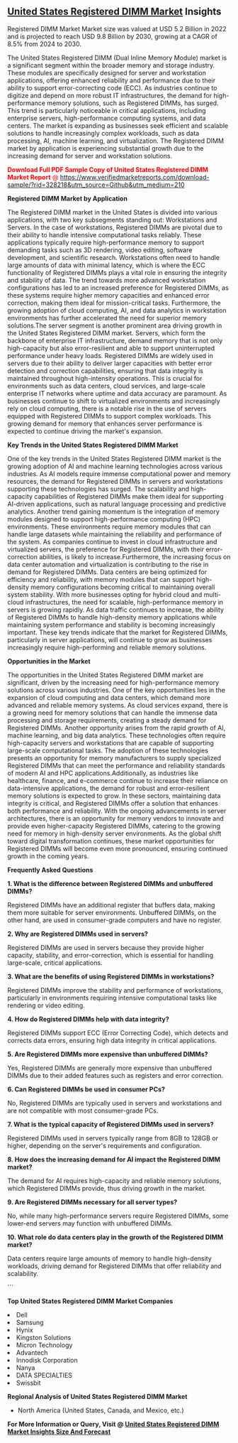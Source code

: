 <h2><a href="https://www.verifiedmarketreports.com/download-sample/?rid=328218&amp;utm_source=Github&amp;utm_medium=210" target="_blank">United States Registered DIMM Market</a> Insights</h2><p>Registered DIMM Market Market size was valued at USD 5.2 Billion in 2022 and is projected to reach USD 9.8 Billion by 2030, growing at a CAGR of 8.5% from 2024 to 2030.</p><p><p>The United States Registered DIMM (Dual Inline Memory Module) market is a significant segment within the broader memory and storage industry. These modules are specifically designed for server and workstation applications, offering enhanced reliability and performance due to their ability to support error-correcting code (ECC). As industries continue to digitize and depend on more robust IT infrastructures, the demand for high-performance memory solutions, such as Registered DIMMs, has surged. This trend is particularly noticeable in critical applications, including enterprise servers, high-performance computing systems, and data centers. The market is expanding as businesses seek efficient and scalable solutions to handle increasingly complex workloads, such as data processing, AI, machine learning, and virtualization. The Registered DIMM market by application is experiencing substantial growth due to the increasing demand for server and workstation solutions. <p><span class=""><span style="color: #ff0000;"><strong>Download Full PDF Sample Copy of United States Registered DIMM Market Report</strong> @ </span><a href="https://www.verifiedmarketreports.com/download-sample/?rid=328218&amp;utm_source=Github&amp;utm_medium=210" target="_blank">https://www.verifiedmarketreports.com/download-sample/?rid=328218&amp;utm_source=Github&amp;utm_medium=210</a></span></p></p><p><strong>Registered DIMM Market by Application</strong></p><p>The Registered DIMM market in the United States is divided into various applications, with two key subsegments standing out: Workstations and Servers. In the case of workstations, Registered DIMMs are pivotal due to their ability to handle intensive computational tasks reliably. These applications typically require high-performance memory to support demanding tasks such as 3D rendering, video editing, software development, and scientific research. Workstations often need to handle large amounts of data with minimal latency, which is where the ECC functionality of Registered DIMMs plays a vital role in ensuring the integrity and stability of data. The trend towards more advanced workstation configurations has led to an increased preference for Registered DIMMs, as these systems require higher memory capacities and enhanced error correction, making them ideal for mission-critical tasks. Furthermore, the growing adoption of cloud computing, AI, and data analytics in workstation environments has further accelerated the need for superior memory solutions.The server segment is another prominent area driving growth in the United States Registered DIMM market. Servers, which form the backbone of enterprise IT infrastructure, demand memory that is not only high-capacity but also error-resilient and able to support uninterrupted performance under heavy loads. Registered DIMMs are widely used in servers due to their ability to deliver larger capacities with better error detection and correction capabilities, ensuring that data integrity is maintained throughout high-intensity operations. This is crucial for environments such as data centers, cloud services, and large-scale enterprise IT networks where uptime and data accuracy are paramount. As businesses continue to shift to virtualized environments and increasingly rely on cloud computing, there is a notable rise in the use of servers equipped with Registered DIMMs to support complex workloads. This growing demand for memory that enhances server performance is expected to continue driving the market's expansion.<p><strong>Key Trends in the United States Registered DIMM Market</strong></p><p>One of the key trends in the United States Registered DIMM market is the growing adoption of AI and machine learning technologies across various industries. As AI models require immense computational power and memory resources, the demand for Registered DIMMs in servers and workstations supporting these technologies has surged. The scalability and high-capacity capabilities of Registered DIMMs make them ideal for supporting AI-driven applications, such as natural language processing and predictive analytics. Another trend gaining momentum is the integration of memory modules designed to support high-performance computing (HPC) environments. These environments require memory modules that can handle large datasets while maintaining the reliability and performance of the system. As companies continue to invest in cloud infrastructure and virtualized servers, the preference for Registered DIMMs, with their error-correction abilities, is likely to increase.Furthermore, the increasing focus on data center automation and virtualization is contributing to the rise in demand for Registered DIMMs. Data centers are being optimized for efficiency and reliability, with memory modules that can support high-density memory configurations becoming critical to maintaining overall system stability. With more businesses opting for hybrid cloud and multi-cloud infrastructures, the need for scalable, high-performance memory in servers is growing rapidly. As data traffic continues to increase, the ability of Registered DIMMs to handle high-density memory applications while maintaining system performance and stability is becoming increasingly important. These key trends indicate that the market for Registered DIMMs, particularly in server applications, will continue to grow as businesses increasingly require high-performing and reliable memory solutions.<p><strong>Opportunities in the Market</strong></p><p>The opportunities in the United States Registered DIMM market are significant, driven by the increasing need for high-performance memory solutions across various industries. One of the key opportunities lies in the expansion of cloud computing and data centers, which demand more advanced and reliable memory systems. As cloud services expand, there is a growing need for memory solutions that can handle the immense data processing and storage requirements, creating a steady demand for Registered DIMMs. Another opportunity arises from the rapid growth of AI, machine learning, and big data analytics. These technologies often require high-capacity servers and workstations that are capable of supporting large-scale computational tasks. The adoption of these technologies presents an opportunity for memory manufacturers to supply specialized Registered DIMMs that can meet the performance and reliability standards of modern AI and HPC applications.Additionally, as industries like healthcare, finance, and e-commerce continue to increase their reliance on data-intensive applications, the demand for robust and error-resilient memory solutions is expected to grow. In these sectors, maintaining data integrity is critical, and Registered DIMMs offer a solution that enhances both performance and reliability. With the ongoing advancements in server architectures, there is an opportunity for memory vendors to innovate and provide even higher-capacity Registered DIMMs, catering to the growing need for memory in high-density server environments. As the global shift toward digital transformation continues, these market opportunities for Registered DIMMs will become even more pronounced, ensuring continued growth in the coming years.<p><strong>Frequently Asked Questions</strong></p><p><strong>1. What is the difference between Registered DIMMs and unbuffered DIMMs?</strong></p><p>Registered DIMMs have an additional register that buffers data, making them more suitable for server environments. Unbuffered DIMMs, on the other hand, are used in consumer-grade computers and have no register.</p><p><strong>2. Why are Registered DIMMs used in servers?</strong></p><p>Registered DIMMs are used in servers because they provide higher capacity, stability, and error-correction, which is essential for handling large-scale, critical applications.</p><p><strong>3. What are the benefits of using Registered DIMMs in workstations?</strong></p><p>Registered DIMMs improve the stability and performance of workstations, particularly in environments requiring intensive computational tasks like rendering or video editing.</p><p><strong>4. How do Registered DIMMs help with data integrity?</strong></p><p>Registered DIMMs support ECC (Error Correcting Code), which detects and corrects data errors, ensuring high data integrity in critical applications.</p><p><strong>5. Are Registered DIMMs more expensive than unbuffered DIMMs?</strong></p><p>Yes, Registered DIMMs are generally more expensive than unbuffered DIMMs due to their added features such as registers and error correction.</p><p><strong>6. Can Registered DIMMs be used in consumer PCs?</strong></p><p>No, Registered DIMMs are typically used in servers and workstations and are not compatible with most consumer-grade PCs.</p><p><strong>7. What is the typical capacity of Registered DIMMs used in servers?</strong></p><p>Registered DIMMs used in servers typically range from 8GB to 128GB or higher, depending on the server's requirements and configuration.</p><p><strong>8. How does the increasing demand for AI impact the Registered DIMM market?</strong></p><p>The demand for AI requires high-capacity and reliable memory solutions, which Registered DIMMs provide, thus driving growth in the market.</p><p><strong>9. Are Registered DIMMs necessary for all server types?</strong></p><p>No, while many high-performance servers require Registered DIMMs, some lower-end servers may function with unbuffered DIMMs.</p><p><strong>10. What role do data centers play in the growth of the Registered DIMM market?</strong></p><p>Data centers require large amounts of memory to handle high-density workloads, driving demand for Registered DIMMs that offer reliability and scalability.</p>```</p><p><strong>Top United States Registered DIMM Market Companies</strong></p><div data-test-id=""><p><li>Dell</li><li> Samsung</li><li> Hynix</li><li> Kingston Solutions</li><li> Micron Technology</li><li> Advantech</li><li> Innodisk Corporation</li><li> Nanya</li><li> DATA SPECIALTIES</li><li> Swissbit</li></p><div><strong>Regional Analysis of&nbsp;United States Registered DIMM Market</strong></div><ul><li dir="ltr"><p dir="ltr">North America&nbsp;(United States, Canada, and Mexico, etc.)</p></li></ul><p><strong>For More Information or Query, Visit @&nbsp;</strong><strong><a href="https://www.verifiedmarketreports.com/product/registered-dimm-market/?utm_source=Github&amp;utm_medium=210" target="_blank">United States Registered DIMM Market Insights Size And Forecast</a></strong></p></div>
